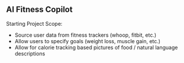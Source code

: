 ## AI Fitness Copilot

Starting Project Scope: 
- Source user data from fitness trackers (whoop, fitbit, etc.)
- Allow users to specify goals (weight loss, muscle gain, etc.)
- Allow for calorie tracking based pictures of food / natural language descriptions